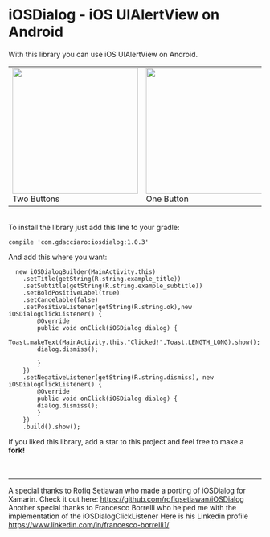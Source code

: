 # iOSDialog - iOS UIAlertView on Android

With this library you can use iOS UIAlertView on Android.<br>
<table>
<tr>
<td><img src="http://i.imgur.com/E2BYMfG.jpg" width=250><br>Two Buttons</td>
<td><img src="http://i.imgur.com/L2QNRS4.jpg" width=250><br>One Button</td>
</tr>
</table>
<br>
To install the library just add this line to your gradle:
	
	compile 'com.gdacciaro:iosdialog:1.0.3'
	
And add this where you want:

	  new iOSDialogBuilder(MainActivity.this)
		.setTitle(getString(R.string.example_title))
		.setSubtitle(getString(R.string.example_subtitle))
		.setBoldPositiveLabel(true)
		.setCancelable(false)
		.setPositiveListener(getString(R.string.ok),new iOSDialogClickListener() {
		    @Override
		    public void onClick(iOSDialog dialog) {
			Toast.makeText(MainActivity.this,"Clicked!",Toast.LENGTH_LONG).show();
			dialog.dismiss();

		    }
		})
		.setNegativeListener(getString(R.string.dismiss), new iOSDialogClickListener() {
		    @Override
		    public void onClick(iOSDialog dialog) {
			dialog.dismiss();
		    }
		})
		.build().show();
	
	
If you liked this library, add a star to this project and feel free to make a <b>fork!</b><br>
<br><br>
<hr>
A special thanks to Rofiq Setiawan who made a porting of iOSDialog for Xamarin.
Check it out here: <a href="https://github.com/rofiqsetiawan/iOSDialog">https://github.com/rofiqsetiawan/iOSDialog</a>
<br>
Another special thanks to Francesco Borrelli who helped me with the implementation of the iOSDialogClickListener
Here is his Linkedin profile <a href="https://github.com/rofiqsetiawan/iOSDialog">https://www.linkedin.com/in/francesco-borrelli1/</a>

